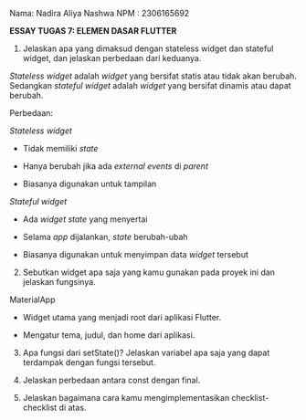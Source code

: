 Nama: Nadira Aliya Nashwa
NPM : 2306165692

**ESSAY TUGAS 7: ELEMEN DASAR FLUTTER**

1. Jelaskan apa yang dimaksud dengan stateless widget dan stateful widget, dan jelaskan perbedaan dari keduanya.

*Stateless widget* adalah *widget* yang bersifat statis atau tidak akan berubah. Sedangkan *stateful widget* adalah *widget* yang bersifat dinamis atau dapat berubah.

Perbedaan:

*Stateless widget*

- Tidak memiliki *state*

- Hanya berubah jika ada *external events* di *parent*

- Biasanya digunakan untuk tampilan

*Stateful widget*

- Ada *widget state* yang menyertai

- Selama *app* dijalankan, *state* berubah-ubah

- Biasanya digunakan untuk menyimpan data *widget* tersebut

2.  Sebutkan widget apa saja yang kamu gunakan pada proyek ini dan jelaskan fungsinya.

MaterialApp
- Widget utama yang menjadi root dari aplikasi Flutter.

- Mengatur tema, judul, dan home dari aplikasi.

3. Apa fungsi dari setState()? Jelaskan variabel apa saja yang dapat terdampak dengan fungsi tersebut.
 
4. Jelaskan perbedaan antara const dengan final.
 
5. Jelaskan bagaimana cara kamu mengimplementasikan checklist-checklist di atas.